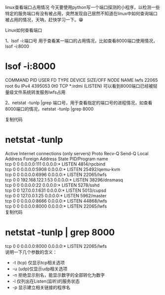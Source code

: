 linux查看端口占用情况
今天要使用python写一个端口探测的小程序，以检测一些特定的服务端口有没有被占用，突然发现自己居然不知道在linux中如何查询端口被占用的情况，天呐，赶快学习一下。😁

 

Linux如何查看端口

1、lsof -i:端口号 用于查看某一端口的占用情况，比如查看8000端口使用情况，lsof -i:8000

# lsof -i:8000
COMMAND   PID USER   FD   TYPE  DEVICE SIZE/OFF NODE NAME
lwfs    22065 root    6u  IPv4 4395053      0t0  TCP *:irdmi (LISTEN)
可以看到8000端口已经被轻量级文件系统转发服务lwfs占用

 

2、netstat -tunlp |grep 端口号，用于查看指定的端口号的进程情况，如查看8000端口的情况，netstat -tunlp |grep 8000

复制代码
# netstat -tunlp 
Active Internet connections (only servers)
Proto Recv-Q Send-Q Local Address               Foreign Address             State       PID/Program name   
tcp        0      0 0.0.0.0:111                 0.0.0.0:*                   LISTEN      4814/rpcbind        
tcp        0      0 0.0.0.0:5908                0.0.0.0:*                   LISTEN      25492/qemu-kvm      
tcp        0      0 0.0.0.0:6996                0.0.0.0:*                   LISTEN      22065/lwfs          
tcp        0      0 192.168.122.1:53            0.0.0.0:*                   LISTEN      38296/dnsmasq       
tcp        0      0 0.0.0.0:22                  0.0.0.0:*                   LISTEN      5278/sshd           
tcp        0      0 127.0.0.1:631               0.0.0.0:*                   LISTEN      5013/cupsd          
tcp        0      0 127.0.0.1:25                0.0.0.0:*                   LISTEN      5962/master         
tcp        0      0 0.0.0.0:8666                0.0.0.0:*                   LISTEN      44868/lwfs          
tcp        0      0 0.0.0.0:8000                0.0.0.0:*                   LISTEN      22065/lwfs        
复制代码
# netstat -tunlp | grep 8000
tcp        0      0 0.0.0.0:8000                0.0.0.0:*                   LISTEN      22065/lwfs          
说明一下几个参数的含义：
* -t (tcp) 仅显示tcp相关选项
* -u (udp)仅显示udp相关选项
* -n 拒绝显示别名，能显示数字的全部转化为数字
* -l 仅列出在Listen(监听)的服务状态
* -p 显示建立相关链接的程序名
 
